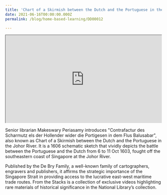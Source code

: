 ```yaml
---
title: 'Chart of a Skirmish between the Dutch and the Portuguese in the Johor River'
date: 2021-06-16T00:00:00.000Z
permalink: /blog/home-based-learning/DD00012

---
```


<style>.embed-container { position: relative; padding-bottom: 56.25%; height: 0; overflow: hidden; max-width: 100%; } .embed-container iframe, .embed-container object, .embed-container embed { position: absolute; top: 0; left: 0; width: 100%; height: 100%; }</style><div class='embed-container'>
<iframe src="https://nlb.ap.panopto.com/Panopto/Pages/Embed.aspx?id=a335e084-0038-4d00-9050-ad2c00b01b27&autoplay=false&offerviewer=false&showtitle=true&showbrand=true&start=0&interactivity=all" height="405" width="720" style="border: 1px solid #464646;" allowfullscreen allow="autoplay"></iframe></div>

Senior librarian Makeswary Periasamy introduces "Contrafactur des Scharmutz els der Hollender wider die Portigesen in dem Flus Balusabar", also known as Chart of a Skirmish between the Dutch and the Portuguese in the Johor River. It is a 1606 schematic sketch that vividly depicts the battle between the Portuguese and the Dutch from 6 to 11 Oct 1603, fought off the southeastern coast of Singapore at the Johor River. 

Published by the De Bry Family, a well-known family of cartographers, engravers and publishers, it affirms the strategic importance of the Singapore Strait in providing access to the lucrative east-west maritime trade routes. From the Stacks is a collection of exclusive videos highlighting rare materials of historical significance in the National Library’s collection.



